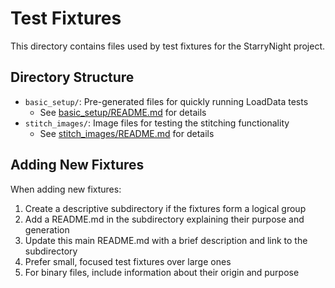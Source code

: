 # Test Fixtures

This directory contains files used by test fixtures for the StarryNight project.

## Directory Structure

- `basic_setup/`: Pre-generated files for quickly running LoadData tests
  - See [basic_setup/README.md](basic_setup/README.md) for details
- `stitch_images/`: Image files for testing the stitching functionality
  - See [stitch_images/README.md](stitch_images/README.md) for details

## Adding New Fixtures

When adding new fixtures:

1. Create a descriptive subdirectory if the fixtures form a logical group
2. Add a README.md in the subdirectory explaining their purpose and generation
3. Update this main README.md with a brief description and link to the subdirectory
4. Prefer small, focused test fixtures over large ones
5. For binary files, include information about their origin and purpose
